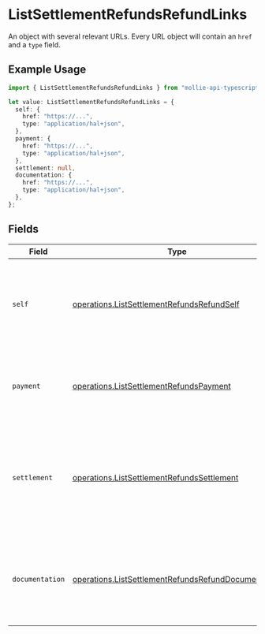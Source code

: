 # ListSettlementRefundsRefundLinks

An object with several relevant URLs. Every URL object will contain an `href` and a `type` field.

## Example Usage

```typescript
import { ListSettlementRefundsRefundLinks } from "mollie-api-typescript/models/operations";

let value: ListSettlementRefundsRefundLinks = {
  self: {
    href: "https://...",
    type: "application/hal+json",
  },
  payment: {
    href: "https://...",
    type: "application/hal+json",
  },
  settlement: null,
  documentation: {
    href: "https://...",
    type: "application/hal+json",
  },
};
```

## Fields

| Field                                                                                                                       | Type                                                                                                                        | Required                                                                                                                    | Description                                                                                                                 |
| --------------------------------------------------------------------------------------------------------------------------- | --------------------------------------------------------------------------------------------------------------------------- | --------------------------------------------------------------------------------------------------------------------------- | --------------------------------------------------------------------------------------------------------------------------- |
| `self`                                                                                                                      | [operations.ListSettlementRefundsRefundSelf](../../models/operations/listsettlementrefundsrefundself.md)                    | :heavy_check_mark:                                                                                                          | In v2 endpoints, URLs are commonly represented as objects with an `href` and `type` field.                                  |
| `payment`                                                                                                                   | [operations.ListSettlementRefundsPayment](../../models/operations/listsettlementrefundspayment.md)                          | :heavy_check_mark:                                                                                                          | The API resource URL of the [payment](get-payment) that this refund belongs to.                                             |
| `settlement`                                                                                                                | [operations.ListSettlementRefundsSettlement](../../models/operations/listsettlementrefundssettlement.md)                    | :heavy_minus_sign:                                                                                                          | The API resource URL of the [settlement](get-settlement) this refund has been settled with. Not present if not<br/>yet settled. |
| `documentation`                                                                                                             | [operations.ListSettlementRefundsRefundDocumentation](../../models/operations/listsettlementrefundsrefunddocumentation.md)  | :heavy_check_mark:                                                                                                          | In v2 endpoints, URLs are commonly represented as objects with an `href` and `type` field.                                  |